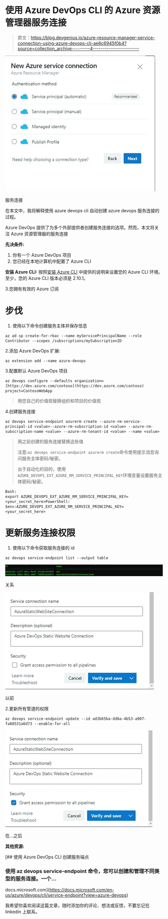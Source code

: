 # 使用 Azure DevOps CLI 的 Azure 资源管理器服务连接

> 原文：<https://blog.devgenius.io/azure-resource-manager-service-connection-using-azure-devops-cli-ae6c6945f0b4?source=collection_archive---------4----------------------->

![](img/df1dc62d1b6d19d114ec146938550389.png)

服务连接

在本文中，我将解释使用 azure devops cli 自动创建 azure devops 服务连接的过程。

Azure DevOps 提供了为多个外部提供者创建服务连接的选项。然而，本文将关注 Azure 资源管理器的服务连接

**先决条件:**

1.  你有一个 Azure DevOps 项目
2.  您已经在本地计算机中配置了 Azure CLI

**安装 Azure CLI:** 按照[安装 Azure CLI](https://docs.microsoft.com/en-us/cli/azure/install-azure-cli) 中提供的说明来设置您的 Azure CLI 环境。至少，您的 Azure CLI 版本必须是 2.10.1。

3.您拥有有效的 Azure 订阅

# 步伐

1.  使用以下命令创建服务主体并保存信息

```
az ad sp create-for-rbac --name myServicePrincipalName --role Contributor --scopes /subscriptions/mySubscriptionID
```

2.添加 Azure DevOps 扩展:

```
az extension add --name azure-devops
```

3.配置默认 Azure DevOps 项目

```
az devops configure --defaults organization=[https://dev.azure.com/contoso](https://dev.azure.com/contoso) project=ContosoWebApp
```

> 用您自己的价值观替换组织和项目的价值观

4.创建服务连接

```
az devops service-endpoint azurerm create --azure-rm-service-principal-id <value>--azure-rm-subscription-id <value> --azure-rm-subscription-name <value> --azure-rm-tenant-id <value> --name <value>
```

> 用之前创建的服务连接替换这些值
> 
> 注意:`az devops service-endpoint azurerm create`命令使用提示消息询问服务主体密码/秘密。
> 
> 出于自动化的目的，使用`AZURE_DEVOPS_EXT_AZURE_RM_SERVICE_PRINCIPAL_KEY`环境变量设置服务主体密码/秘密。

```
Bash:
export AZURE_DEVOPS_EXT_AZURE_RM_SERVICE_PRINCIPAL_KEY=<your_secret_here>PowerShell:
$env:AZURE_DEVOPS_EXT_AZURE_RM_SERVICE_PRINCIPAL_KEY=<your_secret_here>
```

# 更新服务连接权限

1.  使用以下命令获取服务连接的 id

```
az devops service-endpoint list --output table
```

![](img/2759fdd1f404b3d65f880307e0edd3d0.png)

关系

![](img/873983d86a959d39e53cd8814560a0d1.png)

以前

2.更新所有管道的权限

```
az devops service-endpoint update --id ad3b65ba-dd6a-4b53-a907-fa88531a6d73 --enable-for-all
```

![](img/084c24d5ee3cac955422e02a0ef813e6.png)

在...之后

**其他资源:**

[](https://docs.microsoft.com/en-us/azure/devops/cli/service-endpoint?view=azure-devops) [## 使用 Azure DevOps CLI 创建服务端点

### 使用 az devops service-endpoint 命令，您可以创建和管理不同类型的服务连接。一个…

docs.microsoft.com](https://docs.microsoft.com/en-us/azure/devops/cli/service-endpoint?view=azure-devops) 

我希望你喜欢阅读这篇文章，随时添加你的评论、想法或反馈，不要忘记在 linkedin 上联系。